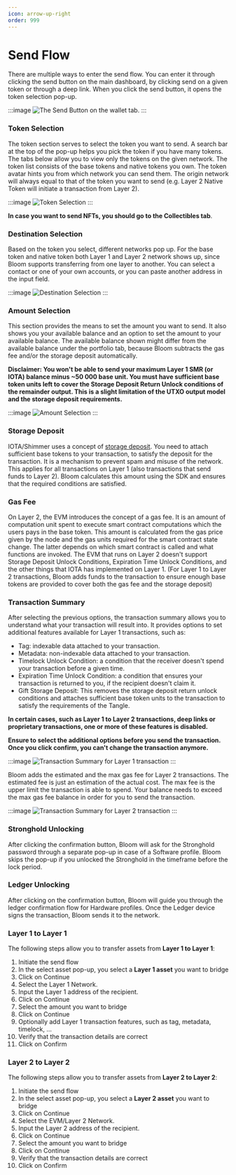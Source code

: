 ```yaml
---
icon: arrow-up-right
order: 999
---
```


# Send Flow

There are multiple ways to enter the send flow. You can enter it through clicking the send button on the main dashboard, by clicking send on a given token or through a deep link. When you click the send button, it opens the token selection pop-up.

:::image
![The Send Button on the wallet tab.](../../static/screens/wallet-tab/send-flow-1.png)
:::

### Token Selection

The token section serves to select the token you want to send. A search bar at the top of the pop-up helps you pick the token if you have many tokens. The tabs below allow you to view only the tokens on the given network. The token list consists of the base tokens and native tokens you own. The token avatar hints you from which network you can send them. The origin network will always equal to that of the token you want to send (e.g. Layer 2 Native Token will initiate a transaction from Layer 2).

:::image
![Token Selection](../../static/screens/wallet-tab/send-flow-2.png)
:::

**In case you want to send NFTs, you should go to the Collectibles tab**.

### Destination Selection

Based on the token you select, different networks pop up. For the base token and native token both Layer 1 and Layer 2 network shows up, since Bloom supports transferring from one layer to another. You can select a contact or one of your own accounts, or you can paste another address in the input field.

:::image
![Destination Selection](../../static/screens/wallet-tab/send-flow-3.png)
:::

### Amount Selection

This section provides the means to set the amount you want to send. It also shows you your available balance and an option to set the amount to your available balance. The available balance shown might differ from the available balance under the portfolio tab, because Bloom subtracts the gas fee and/or the storage deposit automatically.

**Disclaimer: You won't be able to send your maximum Layer 1 SMR (or IOTA) balance minus ~50 000 base unit. You must have sufficient base token units left to cover the Storage Deposit Return Unlock conditions of the remainder output. This is a slight limitation of the UTXO output model and the storage deposit requirements.**

:::image
![Amount Selection](../../static/screens/wallet-tab/send-flow-4.png)
:::

### Storage Deposit

IOTA/Shimmer uses a concept of [storage deposit](https://wiki.iota.org/tips/tips/TIP-0019/). You need to attach sufficient base tokens to your transaction, to satisfy the deposit for the transaction. It is a mechanism to prevent spam and misuse of the network. This applies for all transactions
on Layer 1 (also transactions that send funds to Layer 2). Bloom calculates this amount using the SDK and ensures that the required conditions are satisfied.

### Gas Fee

On Layer 2, the EVM introduces the concept of a gas fee. It is an amount of computation unit spent to execute smart contract computations which the users pays in the base token. This amount is calculated from the gas price given by the node and the gas units required for the smart contract state change. The latter depends on which smart contract is called and what functions are invoked. The EVM that runs on Layer 2 doesn't support Storage Deposit Unlock Conditions, Expiration Time Unlock Conditions, and the other things that IOTA has implemented on Layer 1. 
(For Layer 1 to Layer 2 transactions, Bloom adds funds to the transaction to ensure enough base tokens are provided to cover both the gas fee and the storage deposit)

### Transaction Summary

After selecting the previous options, the transaction summary allows you to understand what your transaction will result into. It provides options to set additional features available for Layer 1 transactions, such as:

- Tag: indexable data attached to your transaction.
- Metadata: non-indexable data attached to your transaction.
- Timelock Unlock Condition: a condition that the receiver doesn't spend your transaction before a given time.
- Expiration Time Unlock Condition: a condition that ensures your transaction is returned to you, if the recipient doesn't claim it.
- Gift Storage Deposit: This removes the storage deposit return unlock conditions and attaches sufficient base token units to the transaction to satisfy the requirements of the Tangle.

**In certain cases, such as Layer 1 to Layer 2 transactions, deep links or proprietary transactions, one or more of these features is disabled.**

**Ensure to select the additional options before you send the transaction. Once you click confirm, you can't change the transaction anymore.**

:::image
![Transaction Summary for Layer 1 transaction](../../static/screens/wallet-tab/send-flow-6.png)
:::

Bloom adds the estimated and the max gas fee for Layer 2 transactions. The estimated fee is just an estimation of the actual cost. The max fee is the upper limit the transaction is able to spend. Your balance needs to exceed the max gas fee balance in order for you to send the transaction.

:::image
![Transaction Summary for Layer 2 transaction](../../static/screens/wallet-tab/send-flow-7.png)
:::

### Stronghold Unlocking

After clicking the confirmation button, Bloom will ask for the Stronghold password through a separate pop-up in case of a Software profile. Bloom skips the pop-up if you unlocked the Stronghold in the timeframe before the lock period.

### Ledger Unlocking

After clicking on the confirmation button, Bloom will guide you through the ledger confirmation flow for Hardware profiles. Once the Ledger device signs the transaction, Bloom sends it to the network.

### Layer 1 to Layer 1

The following steps allow you to transfer assets from **Layer 1 to Layer 1**:

1. Initiate the send flow
2. In the select asset pop-up, you select a **Layer 1 asset** you want to bridge
3. Click on Continue
4. Select the Layer 1 Network.
5. Input the Layer 1 address of the recipient.
6. Click on Continue
7. Select the amount you want to bridge
8. Click on Continue
9. Optionally add Layer 1 transaction features, such as tag, metadata, timelock, ...
10. Verify that the transaction details are correct
11. Click on Confirm

### Layer 2 to Layer 2

The following steps allow you to transfer assets from **Layer 2 to Layer 2**:

1. Initiate the send flow
2. In the select asset pop-up, you select a **Layer 2 asset** you want to bridge
3. Click on Continue
4. Select the EVM/Layer 2 Network.
5. Input the Layer 2 address of the recipient.
6. Click on Continue
7. Select the amount you want to bridge
8. Click on Continue
9. Verify that the transaction details are correct
10. Click on Confirm